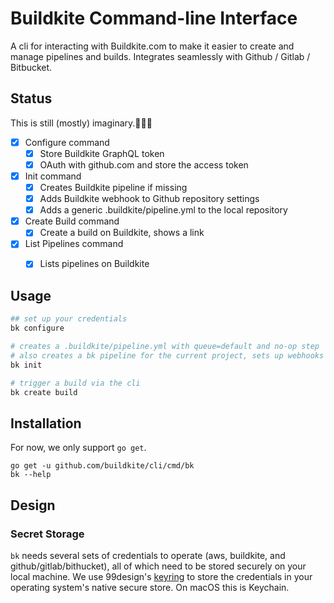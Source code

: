 # Buildkite Command-line Interface

A cli for interacting with Buildkite.com to make it easier to create and manage
pipelines and builds. Integrates seamlessly with Github / Gitlab / Bitbucket.

## Status

This is still (mostly) imaginary.🤔🦄🦑

 * [x] Configure command
   * [x] Store Buildkite GraphQL token
   * [x] OAuth with github.com and store the access token
 * [x] Init command
   * [x] Creates Buildkite pipeline if missing
   * [x] Adds Buildkite webhook to Github repository settings
   * [x] Adds a generic .buildkite/pipeline.yml to the local repository
 * [x] Create Build command
   * [x] Create a build on Buildkite, shows a link
 * [x] List Pipelines command
   * [x] Lists pipelines on Buildkite


## Usage

```bash
## set up your credentials
bk configure

# creates a .buildkite/pipeline.yml with queue=default and no-op step
# also creates a bk pipeline for the current project, sets up webhooks in github/bitbucket
bk init

# trigger a build via the cli
bk create build
```

## Installation

For now, we only support `go get`.

```
go get -u github.com/buildkite/cli/cmd/bk
bk --help
```

## Design

### Secret Storage

`bk` needs several sets of credentials to operate (aws, buildkite, and github/gitlab/bithucket), all of which need to be stored securely on your local machine. We use 99design's [keyring](https://github.com/99designs/keyring) to store the credentials in your operating system's native secure store. On macOS this is Keychain.

